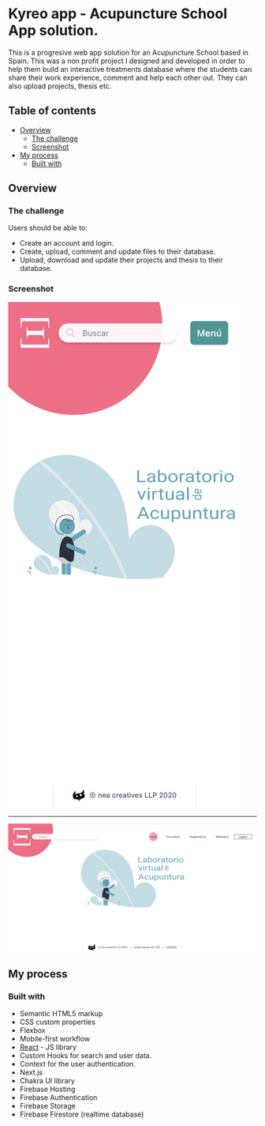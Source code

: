 # Kyreo app - Acupuncture School App solution.

This is a progresive web app solution for an Acupuncture School based in Spain. This was a non profit project I designed and developed in order to help them build an interactive treatments database where the students can share their work experience, comment and help each other out. They can also upload projects, thesis etc.

## Table of contents

- [Overview](#overview)
  - [The challenge](#the-challenge)
  - [Screenshot](#screenshot)
- [My process](#my-process)
  - [Built with](#built-with)

## Overview

### The challenge

Users should be able to:

- Create an account and login.
- Create, upload, comment and update files to their database.
- Upload, download and update their projects and thesis to their database.

### Screenshot

![](/public/mobile.png)

---

![](/public/desktop.png)

## My process

### Built with

- Semantic HTML5 markup
- CSS custom properties
- Flexbox
- Mobile-first workflow
- [React](https://reactjs.org/) - JS library
- Custom Hooks for search and user data.
- Context for the user authentication.
- Next.js
- Chakra UI library
- Firebase Hosting
- Firebase Authentication
- Firebase Storage
- Firebase Firestore (realtime database)
